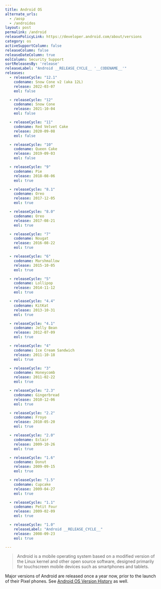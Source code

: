 ```yaml
---
title: Android OS
alternate_urls:
  - /aosp
  - /androidos
layout: post
permalink: /android
releasePolicyLink: https://developer.android.com/about/versions
category: os
activeSupportColumn: false
releaseColumn: false
releaseDateColumn: true
eolColumn: Security Support
sortReleasesBy: 'release'
releaseLabel: "Android __RELEASE_CYCLE__ '__CODENAME__'"
releases:
  - releaseCycle: "12.1"
    codename: Snow Cone v2 (aka 12L)
    release: 2022-03-07
    eol: false

  - releaseCycle: "12"
    codename: Snow Cone
    release: 2021-10-04
    eol: false

  - releaseCycle: "11"
    codename: Red Velvet Cake
    release: 2020-09-08
    eol: false

  - releaseCycle: "10"
    codename: Queen Cake
    release: 2019-09-03
    eol: false

  - releaseCycle: "9"
    codename: Pie
    release: 2018-08-06
    eol: true

  - releaseCycle: "8.1"
    codename: Oreo
    release: 2017-12-05
    eol: true

  - releaseCycle: "8.0"
    codename: Oreo
    release: 2017-08-21
    eol: true

  - releaseCycle: "7"
    codename: Nougat
    release: 2016-08-22
    eol: true

  - releaseCycle: "6"
    codename: Marshmallow
    release: 2015-10-05
    eol: true

  - releaseCycle: "5"
    codename: Lollipop
    release: 2014-11-12
    eol: true

  - releaseCycle: "4.4"
    codename: KitKat
    release: 2013-10-31
    eol: true

  - releaseCycle: "4.1"
    codename: Jelly Bean
    release: 2012-07-09
    eol: true

  - releaseCycle: "4"
    codename: Ice Cream Sandwich
    release: 2011-10-18
    eol: true

  - releaseCycle: "3"
    codename: Honeycomb
    release: 2011-02-22
    eol: true

  - releaseCycle: "2.3"
    codename: Gingerbread
    release: 2010-12-06
    eol: true

  - releaseCycle: "2.2"
    codename: Froyo
    release: 2010-05-20
    eol: true

  - releaseCycle: "2.0"
    codename: Eclair
    release: 2009-10-26
    eol: true

  - releaseCycle: "1.6"
    codename: Donut
    release: 2009-09-15
    eol: true

  - releaseCycle: "1.5"
    codename: Cupcake
    release: 2009-04-27
    eol: true

  - releaseCycle: "1.1"
    codename: Petit Four
    release: 2009-02-09
    eol: true

  - releaseCycle: "1.0"
    releaseLabel: "Android __RELEASE_CYCLE__"
    release: 2008-09-23
    eol: true

---
```


>Android is a mobile operating system based on a modified version of the Linux kernel and other open source software, designed primarily for touchscreen mobile devices such as smartphones and tablets.

Major versions of Android are released once a year now, prior to the launch of their Pixel phones. See [Android OS Version History](https://en.wikipedia.org/wiki/Android_version_history) as well.
